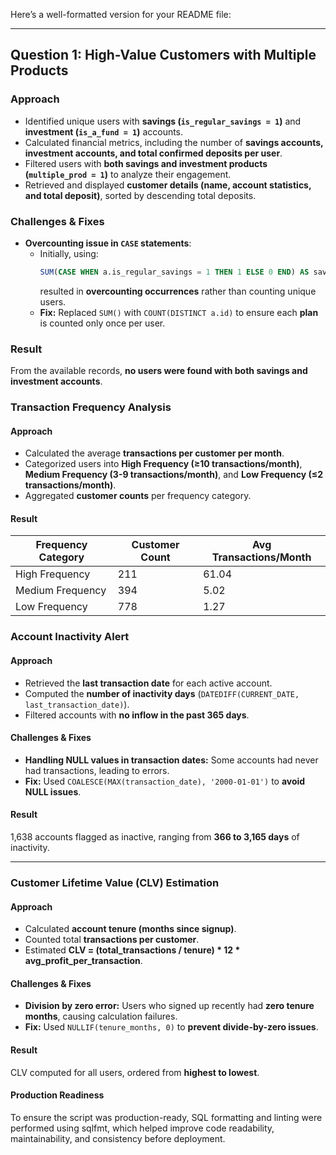 Here’s a well-formatted version for your README file:

---

## **Question 1: High-Value Customers with Multiple Products**  

### **Approach**  
- Identified unique users with **savings (`is_regular_savings = 1`)** and **investment (`is_a_fund = 1`)** accounts.  
- Calculated financial metrics, including the number of **savings accounts, investment accounts, and total confirmed deposits per user**.  
- Filtered users with **both savings and investment products (`multiple_prod = 1`)** to analyze their engagement.  
- Retrieved and displayed **customer details (name, account statistics, and total deposit)**, sorted by descending total deposits.  

### **Challenges & Fixes**  
- **Overcounting issue in `CASE` statements**:  
  - Initially, using:
    ```sql
    SUM(CASE WHEN a.is_regular_savings = 1 THEN 1 ELSE 0 END) AS savings_count
    ```
    resulted in **overcounting occurrences** rather than counting unique users.  
  - **Fix:** Replaced `SUM()` with `COUNT(DISTINCT a.id)` to ensure each **plan** is counted only once per user.  

### **Result**  
From the available records, **no users were found with both savings and investment accounts**.

### **Transaction Frequency Analysis**
#### **Approach**
- Calculated the average **transactions per customer per month**.
- Categorized users into **High Frequency (≥10 transactions/month)**, **Medium Frequency (3-9 transactions/month)**, and **Low Frequency (≤2 transactions/month)**.
- Aggregated **customer counts** per frequency category.


#### **Result**
| Frequency Category | Customer Count | Avg Transactions/Month |
|------------------|---------------|----------------------|
| High Frequency  | 211           | 61.04               |
| Medium Frequency | 394           | 5.02                |
| Low Frequency   | 778           | 1.27                |


### **Account Inactivity Alert**
#### **Approach**
- Retrieved the **last transaction date** for each active account.
- Computed the **number of inactivity days** (`DATEDIFF(CURRENT_DATE, last_transaction_date)`).
- Filtered accounts with **no inflow in the past 365 days**.

#### **Challenges & Fixes**
- **Handling NULL values in transaction dates:** Some accounts had never had transactions, leading to errors.
- **Fix:** Used `COALESCE(MAX(transaction_date), '2000-01-01')` to **avoid NULL issues**.

#### **Result**
1,638 accounts flagged as inactive, ranging from **366 to 3,165 days** of inactivity.

---

### **Customer Lifetime Value (CLV) Estimation**
#### **Approach**
- Calculated **account tenure (months since signup)**.
- Counted total **transactions per customer**.
- Estimated **CLV = (total_transactions / tenure) * 12 * avg_profit_per_transaction**.

#### **Challenges & Fixes**
- **Division by zero error:** Users who signed up recently had **zero tenure months**, causing calculation failures.
- **Fix:** Used `NULLIF(tenure_months, 0)` to **prevent divide-by-zero issues**.

#### **Result**
CLV computed for all users, ordered from **highest to lowest**.

#### **Production Readiness**
To ensure the script was production-ready, SQL formatting and linting were performed using sqlfmt, which helped improve code readability, maintainability, and consistency before deployment.
